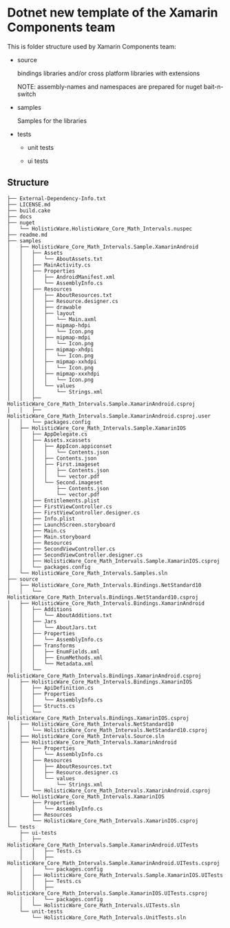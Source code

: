 # Dotnet new template of the Xamarin Components team

This is folder structure used by Xamarin Components team:


*   source
    
    bindings libraries and/or cross platform libraries with extensions

    NOTE: assembly-names and namespaces are prepared for nuget bait-n-switch

*   samples

    Samples for the libraries

*   tests

    *   unit tests

    *   ui tests




## Structure

    ├── External-Dependency-Info.txt
    ├── LICENSE.md
    ├── build.cake
    ├── docs
    ├── nuget
    │   └── HolisticWare.HolisticWare_Core_Math_Intervals.nuspec
    ├── readme.md
    ├── samples
    │   ├── HolisticWare_Core_Math_Intervals.Sample.XamarinAndroid
    │   │   ├── Assets
    │   │   │   └── AboutAssets.txt
    │   │   ├── MainActivity.cs
    │   │   ├── Properties
    │   │   │   ├── AndroidManifest.xml
    │   │   │   └── AssemblyInfo.cs
    │   │   ├── Resources
    │   │   │   ├── AboutResources.txt
    │   │   │   ├── Resource.designer.cs
    │   │   │   ├── drawable
    │   │   │   ├── layout
    │   │   │   │   └── Main.axml
    │   │   │   ├── mipmap-hdpi
    │   │   │   │   └── Icon.png
    │   │   │   ├── mipmap-mdpi
    │   │   │   │   └── Icon.png
    │   │   │   ├── mipmap-xhdpi
    │   │   │   │   └── Icon.png
    │   │   │   ├── mipmap-xxhdpi
    │   │   │   │   └── Icon.png
    │   │   │   ├── mipmap-xxxhdpi
    │   │   │   │   └── Icon.png
    │   │   │   └── values
    │   │   │       └── Strings.xml
    │   │   ├── HolisticWare_Core_Math_Intervals.Sample.XamarinAndroid.csproj
    │   │   ├── HolisticWare_Core_Math_Intervals.Sample.XamarinAndroid.csproj.user
    │   │   └── packages.config
    │   ├── HolisticWare_Core_Math_Intervals.Sample.XamarinIOS
    │   │   ├── AppDelegate.cs
    │   │   ├── Assets.xcassets
    │   │   │   ├── AppIcon.appiconset
    │   │   │   │   └── Contents.json
    │   │   │   ├── Contents.json
    │   │   │   ├── First.imageset
    │   │   │   │   ├── Contents.json
    │   │   │   │   └── vector.pdf
    │   │   │   └── Second.imageset
    │   │   │       ├── Contents.json
    │   │   │       └── vector.pdf
    │   │   ├── Entitlements.plist
    │   │   ├── FirstViewController.cs
    │   │   ├── FirstViewController.designer.cs
    │   │   ├── Info.plist
    │   │   ├── LaunchScreen.storyboard
    │   │   ├── Main.cs
    │   │   ├── Main.storyboard
    │   │   ├── Resources
    │   │   ├── SecondViewController.cs
    │   │   ├── SecondViewController.designer.cs
    │   │   ├── HolisticWare_Core_Math_Intervals.Sample.XamarinIOS.csproj
    │   │   └── packages.config
    │   └── HolisticWare_Core_Math_Intervals.Samples.sln
    ├── source
    │   ├── HolisticWare_Core_Math_Intervals.Bindings.NetStandard10
    │   │   └── HolisticWare_Core_Math_Intervals.Bindings.NetStandard10.csproj
    │   ├── HolisticWare_Core_Math_Intervals.Bindings.XamarinAndroid
    │   │   ├── Additions
    │   │   │   └── AboutAdditions.txt
    │   │   ├── Jars
    │   │   │   └── AboutJars.txt
    │   │   ├── Properties
    │   │   │   └── AssemblyInfo.cs
    │   │   ├── Transforms
    │   │   │   ├── EnumFields.xml
    │   │   │   ├── EnumMethods.xml
    │   │   │   └── Metadata.xml
    │   │   └── HolisticWare_Core_Math_Intervals.Bindings.XamarinAndroid.csproj
    │   ├── HolisticWare_Core_Math_Intervals.Bindings.XamarinIOS
    │   │   ├── ApiDefinition.cs
    │   │   ├── Properties
    │   │   │   └── AssemblyInfo.cs
    │   │   ├── Structs.cs
    │   │   └── HolisticWare_Core_Math_Intervals.Bindings.XamarinIOS.csproj
    │   ├── HolisticWare_Core_Math_Intervals.NetStandard10
    │   │   └── HolisticWare_Core_Math_Intervals.NetStandard10.csproj
    │   ├── HolisticWare_Core_Math_Intervals.Source.sln
    │   ├── HolisticWare_Core_Math_Intervals.XamarinAndroid
    │   │   ├── Properties
    │   │   │   └── AssemblyInfo.cs
    │   │   ├── Resources
    │   │   │   ├── AboutResources.txt
    │   │   │   ├── Resource.designer.cs
    │   │   │   └── values
    │   │   │       └── Strings.xml
    │   │   └── HolisticWare_Core_Math_Intervals.XamarinAndroid.csproj
    │   └── HolisticWare_Core_Math_Intervals.XamarinIOS
    │       ├── Properties
    │       │   └── AssemblyInfo.cs
    │       ├── Resources
    │       └── HolisticWare_Core_Math_Intervals.XamarinIOS.csproj
    └── tests
        ├── ui-tests
        │   ├── HolisticWare_Core_Math_Intervals.Sample.XamarinAndroid.UITests
        │   │   ├── Tests.cs
        │   │   ├── HolisticWare_Core_Math_Intervals.Sample.XamarinAndroid.UITests.csproj
        │   │   └── packages.config
        │   ├── HolisticWare_Core_Math_Intervals.Sample.XamarinIOS.UITests
        │   │   ├── Tests.cs
        │   │   ├── HolisticWare_Core_Math_Intervals.Sample.XamarinIOS.UITests.csproj
        │   │   └── packages.config
        │   └── HolisticWare_Core_Math_Intervals.UITests.sln
        └── unit-tests
            └── HolisticWare_Core_Math_Intervals.UnitTests.sln
